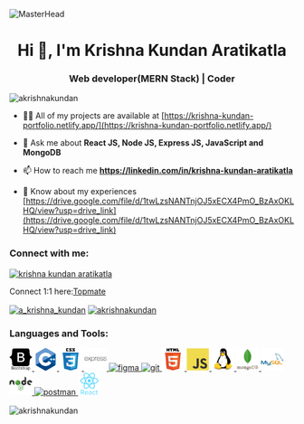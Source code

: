 ![MasterHead](https://github.com/AKrishnaKundan/AKrishnaKundan/assets/93312488/77cd20a6-fe3e-442a-9fb3-5cb8cb23569e)

<h1 align="center">Hi 👋, I'm Krishna Kundan Aratikatla</h1>
<h3 align="center">Web developer(MERN Stack) | Coder</h3>

<p align="left"> <img src="https://komarev.com/ghpvc/?username=akrishnakundan&label=Profile%20views&color=0e75b6&style=flat" alt="akrishnakundan" /> </p>

- 👨‍💻 All of my projects are available at [https://krishna-kundan-portfolio.netlify.app/](https://krishna-kundan-portfolio.netlify.app/)

- 💬 Ask me about **React JS, Node JS, Express JS, JavaScript and MongoDB**

- 📫 How to reach me **https://linkedin.com/in/krishna-kundan-aratikatla**

- 📄 Know about my experiences [https://drive.google.com/file/d/1twLzsNANTnjOJ5xECX4PmO_BzAxOKLHQ/view?usp=drive_link](https://drive.google.com/file/d/1twLzsNANTnjOJ5xECX4PmO_BzAxOKLHQ/view?usp=drive_link)

<h3 align="left">Connect with me:</h3>
<p align="left">
<a href="https://linkedin.com/in/krishna kundan aratikatla" target="blank"><img align="center" src="https://raw.githubusercontent.com/rahuldkjain/github-profile-readme-generator/master/src/images/icons/Social/linked-in-alt.svg" alt="krishna kundan aratikatla" height="30" width="40" /></a>
<p>Connect 1:1 here:<a href="https://topmate.io/krishnakundan_a" target="blank">Topmate</a></p>
<a href="https://www.leetcode.com/a_krishna_kundan" target="blank"><img align="center" src="https://raw.githubusercontent.com/rahuldkjain/github-profile-readme-generator/master/src/images/icons/Social/leet-code.svg" alt="a_krishna_kundan" height="30" width="40" /></a>
<a href="https://auth.geeksforgeeks.org/user/akrishnakundan" target="blank"><img align="center" src="https://raw.githubusercontent.com/rahuldkjain/github-profile-readme-generator/master/src/images/icons/Social/geeks-for-geeks.svg" alt="akrishnakundan" height="30" width="40" /></a>
</p>

<h3 align="left">Languages and Tools:</h3>
<p align="left"> <a href="https://getbootstrap.com" target="_blank" rel="noreferrer"> <img src="https://raw.githubusercontent.com/devicons/devicon/master/icons/bootstrap/bootstrap-plain-wordmark.svg" alt="bootstrap" width="40" height="40"/> </a> <a href="https://www.w3schools.com/cpp/" target="_blank" rel="noreferrer"> <img src="https://raw.githubusercontent.com/devicons/devicon/master/icons/cplusplus/cplusplus-original.svg" alt="cplusplus" width="40" height="40"/> </a> <a href="https://www.w3schools.com/css/" target="_blank" rel="noreferrer"> <img src="https://raw.githubusercontent.com/devicons/devicon/master/icons/css3/css3-original-wordmark.svg" alt="css3" width="40" height="40"/> </a> <a href="https://expressjs.com" target="_blank" rel="noreferrer"> <img src="https://raw.githubusercontent.com/devicons/devicon/master/icons/express/express-original-wordmark.svg" alt="express" width="40" height="40"/> </a> <a href="https://www.figma.com/" target="_blank" rel="noreferrer"> <img src="https://www.vectorlogo.zone/logos/figma/figma-icon.svg" alt="figma" width="40" height="40"/> </a> <a href="https://git-scm.com/" target="_blank" rel="noreferrer"> <img src="https://www.vectorlogo.zone/logos/git-scm/git-scm-icon.svg" alt="git" width="40" height="40"/> </a> <a href="https://www.w3.org/html/" target="_blank" rel="noreferrer"> <img src="https://raw.githubusercontent.com/devicons/devicon/master/icons/html5/html5-original-wordmark.svg" alt="html5" width="40" height="40"/> </a> <a href="https://developer.mozilla.org/en-US/docs/Web/JavaScript" target="_blank" rel="noreferrer"> <img src="https://raw.githubusercontent.com/devicons/devicon/master/icons/javascript/javascript-original.svg" alt="javascript" width="40" height="40"/> </a> <a href="https://www.linux.org/" target="_blank" rel="noreferrer"> <img src="https://raw.githubusercontent.com/devicons/devicon/master/icons/linux/linux-original.svg" alt="linux" width="40" height="40"/> </a> <a href="https://www.mongodb.com/" target="_blank" rel="noreferrer"> <img src="https://raw.githubusercontent.com/devicons/devicon/master/icons/mongodb/mongodb-original-wordmark.svg" alt="mongodb" width="40" height="40"/> </a> <a href="https://www.mysql.com/" target="_blank" rel="noreferrer"> <img src="https://raw.githubusercontent.com/devicons/devicon/master/icons/mysql/mysql-original-wordmark.svg" alt="mysql" width="40" height="40"/> </a> <a href="https://nodejs.org" target="_blank" rel="noreferrer"> <img src="https://raw.githubusercontent.com/devicons/devicon/master/icons/nodejs/nodejs-original-wordmark.svg" alt="nodejs" width="40" height="40"/> </a> <a href="https://postman.com" target="_blank" rel="noreferrer"> <img src="https://www.vectorlogo.zone/logos/getpostman/getpostman-icon.svg" alt="postman" width="40" height="40"/> </a> <a href="https://reactjs.org/" target="_blank" rel="noreferrer"> <img src="https://raw.githubusercontent.com/devicons/devicon/master/icons/react/react-original-wordmark.svg" alt="react" width="40" height="40"/> </a> </p>

<p><img align="center" src="https://github-readme-stats.vercel.app/api/top-langs?username=akrishnakundan&show_icons=true&locale=en&layout=compact" alt="akrishnakundan" /></p>

